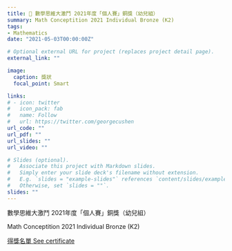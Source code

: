 ```yaml
---
title: 🥉 數學思維大激鬥 2021年度「個人賽」銅獎（幼兒組）
summary: Math Conceptition 2021 Individual Bronze (K2)
tags:
- Mathematics
date: "2021-05-03T00:00:00Z"

# Optional external URL for project (replaces project detail page).
external_link: ""

image:
  caption: 獎狀
  focal_point: Smart

links:
# - icon: twitter
#   icon_pack: fab
#   name: Follow
#   url: https://twitter.com/georgecushen
url_code: ""
url_pdf: ""
url_slides: ""
url_video: ""

# Slides (optional).
#   Associate this project with Markdown slides.
#   Simply enter your slide deck's filename without extension.
#   E.g. `slides = "example-slides"` references `content/slides/example-slides.md`.
#   Otherwise, set `slides = ""`.
slides: ""
---
```


數學思維大激鬥 2021年度「個人賽」銅獎（幼兒組）

Math Conceptition 2021 Individual Bronze (K2)

[得獎名單 See certificate](https://mathconceptition.com/news/70.html)
